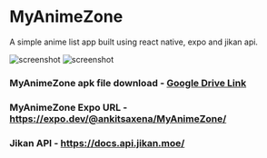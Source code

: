 # MyAnimeZone

A simple anime list app built using react native, expo and jikan api.

![screenshot](https://github.com/ankitsaxena21/MyAnimeZone/blob/main/recording2.gif?raw=true)             ![screenshot](https://github.com/ankitsaxena21/MyAnimeZone/blob/main/recording1.gif?raw=true) 

### MyAnimeZone apk file download - [Google Drive Link](https://drive.google.com/file/d/1nCzie4632UKPQNrMBHMtPY2rGA9ubJJe/view?usp=sharing)

### MyAnimeZone Expo URL - https://expo.dev/@ankitsaxena/MyAnimeZone/

### Jikan API - https://docs.api.jikan.moe/
